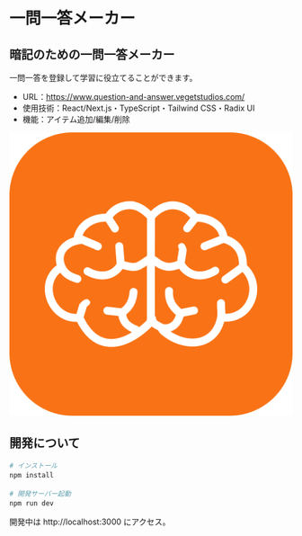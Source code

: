 # 一問一答メーカー

## 暗記のための一問一答メーカー

一問一答を登録して学習に役立てることができます。<br />

- URL：https://www.question-and-answer.vegetstudios.com/
- 使用技術：React/Next.js・TypeScript・Tailwind CSS・Radix UI
- 機能：アイテム追加/編集/削除

[![一問一答メーカーのアイコン](https://raw.githubusercontent.com/thasegawadesign/question-and-answer-frontend/refs/heads/main/public/icon-512x512.png)](https://www.question-and-answer.vegetstudios.com/)

## 開発について

```bash
# インストール
npm install

# 開発サーバー起動
npm run dev
```

開発中は http://localhost:3000 にアクセス。

